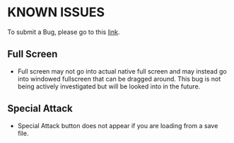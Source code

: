 # KNOWN ISSUES

To submit a Bug, please go to this [link](https://github.com/Vismaypikachu/AdventureGameBeta/issues).

## Full Screen
- Full screen may not go into actual native full screen and may instead go into windowed fullscreen that can be dragged around. This bug is not being actively investigated but will be looked into in the future.

## Special Attack
- Special Attack button does not appear if you are loading from a save file.
